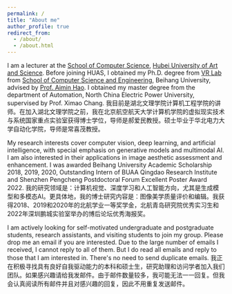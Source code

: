 ```yaml
---
permalink: /
title: "About me"
author_profile: true
redirect_from: 
  - /about/
  - /about.html
---
```




I am a lecturer at the [School of Computer Science](https://jsjxy.hbuas.edu.cn/), [Hubei University of Art and Science](https://www.hbuas.edu.cn/). Before joining HUAS, I obtained my Ph.D. degree from [VR Lab](https://vrlab.buaa.edu.cn/) from [School of Computer Science and Engineering](https://scse.buaa.edu.cn/index.htm), Beihang University, advised by [Prof. Aimin Hao](https://scse.buaa.edu.cn/info/1078/2654.htm). I obtained my master degree from the department of Automation, North China Electric Power University, supervised by Prof. Ximao Chang.
我目前是湖北文理学院计算机工程学院的讲师。在加入湖北文理学院之前，我在北京航空航天大学计算机学院的虚拟现实技术与系统国家重点实验室获得博士学位，导师是郝爱民教授。硕士毕业于华北电力大学自动化学院，导师是常喜茂教授。

My research interests cover computer vision, deep learning, and artificial intelligence, with special emphasis on generative models and multimodal AI. I am also interested in their applications in image aesthetic assessment and enhancement. I was awarded Beihang University Academic Scholarship 2018, 2019, 2020, Outstanding Intern of BUAA Qingdao Research Institute and Shenzhen Pengcheng Postdoctoral Forum Excellent Poster Award 2022.
我的研究领域是：计算机视觉、深度学习和人工智能方向，尤其是生成模型和多模态AI。更具体地，我的博士研究内容是：图像美学质量评价和编辑。我获得2018、2019和2020年的北航学业一等奖学金，北航青岛研究院优秀实习生和2022年深圳鹏城实验室举办的博后论坛优秀海报奖。

I am actively looking for self-motivated undergraduate and postgraduate students, research assistants, and visiting students to join my group. Please drop me an email if you are interested.  Due to the large number of emails I received, I cannot reply to all of them. But I do read all emails and reply to those that I am interested in. There's no need to send duplicate emails.
我正在积极寻找具有良好自我驱动能力的本科和硕士生，研究助理和访问学者加入我们团队。如果感兴趣请给我发邮件。由于邮件数量较多，我可能无法一一回复。但我会认真阅读所有邮件并且对感兴趣的回复，因此不用重复发送邮件。
